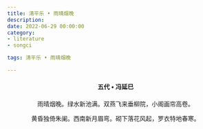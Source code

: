 ```yaml
---
title: 清平乐 • 雨晴烟晚
description:
date: 2022-06-29 00:00:00
category:
- literature
- songci

tags: 清平乐 • 雨晴烟晚

---
```


<div id="poem-author">
    五代 • 冯延巳
</div>
<div id="poem-body">
<p class="poem-paragraph">雨晴烟晚。绿水新池满。双燕飞来垂柳院，小阁画帘高卷。</p>
<p class="poem-paragraph">黄昏独倚朱阑。西南新月眉弯。砌下落花风起，罗衣特地春寒。</p>

</div>

<style>

#poem-author {
    width: 100%;
    text-align: center;
    margin: 20px 0;
    font-weight: bold;
}
#poem-body {
    width: 100%;
    text-align: center;
}
.poem-paragraph {
    font-family: "仿宋"
}

</style>
